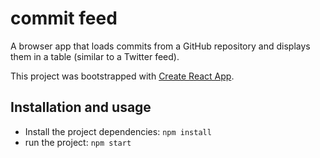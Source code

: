 # commit feed

A browser app that loads commits from a GitHub repository 
and displays them in a table (similar to a Twitter feed).


This project was bootstrapped with [Create React App](https://github.com/facebook/create-react-app).

## Installation and usage
- Install the project dependencies: `npm install`
- run the project: `npm start`
